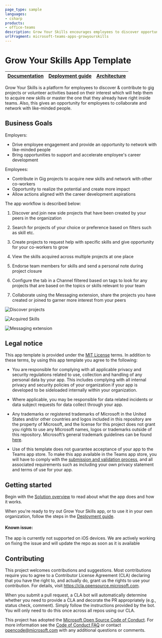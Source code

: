 ```yaml
---
page_type: sample
languages:
- csharp
products:
- office-teams
description: Grow Your Skills encourages employees to discover opportunities, contribute and acquire new skills.
urlFragment: microsoft-teams-apps-growyourskills
---
```


# Grow Your Skills App Template

| [Documentation](https://github.com/OfficeDev/microsoft-teams-apps-growyourskills/wiki/Home) | [Deployment guide](https://github.com/OfficeDev/microsoft-teams-apps-growyourskills/wiki/Deployment-Guide) | [Architecture](https://github.com/OfficeDev/microsoft-teams-apps-growyourskills/wiki/Solution-Overview) |
| ---- | ---- | ---- |

Grow Your Skills is a platform for employees to discover & contribute to gig projects or volunteer activities based on their interest which will help them to acquire new skills or master the one that they already have right inside teams. Also, this gives an opportunity for employees to collaborate and network with like-minded people.

## Business Goals


Employers:
 
* Drive employee engagement and provide an opportunity to network with like-minded people
* Bring opportunities to support and accelerate employee's career development
 

Employees: 
 
* Contribute in Gig projects to acquire new skills and network with other co-workers
* Opportunity to realize the potential and create more impact
* Allow actions aligned with the career development aspirations


The app workflow is described below:
1. Discover and join new side projects that have been created by your peers in the organization

2. Search for projects of your choice or preference based on filters such as skill etc.

3. Create projects to request help with specific skills and give opportunity for your co-workers to grow

4. View the skills acquired across multiple projects at one place

5. Endorse team members for skills and send a personal note during project closure

6. Configure the tab in a Channel filtered based on tags to look for any projects that are based on the topics or skills relevant to your team

7. Collaborate using the Messaging extension, share the projects you have created or joined to garner more interest from your peers


![Discover projects](https://github.com/OfficeDev/microsoft-teams-apps-growyourskills/wiki/Images/Discover_projects.png)

![Acquired Skills](https://github.com/OfficeDev/microsoft-teams-apps-growyourskills/wiki/Images/Skills_acquired.png)

![Messaging extension](https://github.com/OfficeDev/microsoft-teams-apps-growyourskills/wiki/Images/Messaging_extension.png)


## Legal notice

This app template is provided under the [MIT License](https://github.com/OfficeDev/microsoft-teams-apps-growyourskills/blob/master/LICENSE) terms.  In addition to these terms, by using this app template you agree to the following:

-	You are responsible for complying with all applicable privacy and security regulations related to use, collection and handling of any personal data by your app.  This includes complying with all internal privacy and security policies of your organization if your app is developed to be sideloaded internally within your organization.

-	Where applicable, you may be responsible for data related incidents or data subject requests for data collect through your app.

-	Any trademarks or registered trademarks of Microsoft in the United States and/or other countries and logos included in this repository are the property of Microsoft, and the license for this project does not grant you rights to use any Microsoft names, logos or trademarks outside of this repository.  Microsoft’s general trademark guidelines can be found [here](https://www.microsoft.com/en-us/legal/intellectualproperty/trademarks/usage/general.aspx).

-	Use of this template does not guarantee acceptance of your app to the Teams app store.  To make this app available in the Teams app store, you will have to comply with the [submission and validation process](https://docs.microsoft.com/en-us/microsoftteams/platform/concepts/deploy-and-publish/appsource/publish), and all associated requirements such as including your own privacy statement and terms of use for your app.


## Getting started

Begin with the [Solution overview](https://github.com/OfficeDev/microsoft-teams-apps-growyourskills/wiki/Solution-overview) to read about what the app does and how it works.

When you're ready to try out Grow Your Skills app, or to use it in your own organization, follow the steps in the [Deployment guide](https://github.com/OfficeDev/microsoft-teams-apps-growyourskills/wiki/Deployment-guide).

#### Known issue:
The app is currently not supported on iOS devices. We are actively working on fixing the issue and will update the repo as soon as it is available

## Contributing

This project welcomes contributions and suggestions.  Most contributions require you to agree to a
Contributor License Agreement (CLA) declaring that you have the right to, and actually do, grant us
the rights to use your contribution. For details, visit https://cla.opensource.microsoft.com.

When you submit a pull request, a CLA bot will automatically determine whether you need to provide
a CLA and decorate the PR appropriately (e.g., status check, comment). Simply follow the instructions
provided by the bot. You will only need to do this once across all repos using our CLA.

This project has adopted the [Microsoft Open Source Code of Conduct](https://opensource.microsoft.com/codeofconduct/).
For more information see the [Code of Conduct FAQ](https://opensource.microsoft.com/codeofconduct/faq/) or
contact [opencode@microsoft.com](mailto:opencode@microsoft.com) with any additional questions or comments.
